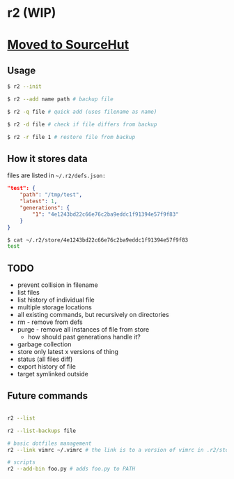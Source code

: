 # r2 (WIP)

# [Moved to SourceHut](https://git.sr.ht/~jackiejude/r2)

## Usage

```bash
$ r2 --init

$ r2 --add name path # backup file

$ r2 -q file # quick add (uses filename as name)

$ r2 -d file # check if file differs from backup

$ r2 -r file 1 # restore file from backup
```

## How it stores data

files are listed in `~/.r2/defs.json:`
```json
"test": {
    "path": "/tmp/test",
    "latest": 1,
    "generations": {
        "1": "4e1243bd22c66e76c2ba9eddc1f91394e57f9f83"
    }
}
```

```bash
$ cat ~/.r2/store/4e1243bd22c66e76c2ba9eddc1f91394e57f9f83 
test
```

## TODO

- prevent collision in filename
- list files
- list history of individual file
- multiple storage locations
- all existing commands, but recursively on directories
- rm - remove from defs
- purge - remove all instances of file from store
    - how should past generations handle it?
- garbage collection
- store only latest x versions of thing
- status (all files diff)
- export history of file
- target symlinked outside

## Future commands

```bash

r2 --list

r2 --list-backups file

# basic dotfiles management
r2 --link vimrc ~/.vimrc # the link is to a version of vimrc in .r2/store

# scripts
r2 --add-bin foo.py # adds foo.py to PATH
```
